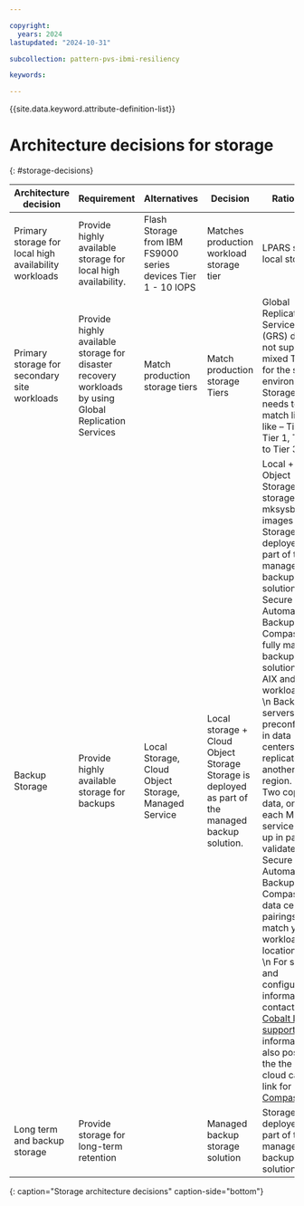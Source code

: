 ```yaml
---

copyright:
  years: 2024
lastupdated: "2024-10-31"

subcollection: pattern-pvs-ibmi-resiliency

keywords:

---
```


{{site.data.keyword.attribute-definition-list}}

# Architecture decisions for storage
{: #storage-decisions}

| Architecture decision | Requirement | Alternatives | Decision | Rationale |
|------|------|------|-------|-----|
| Primary storage for local high availability workloads | Provide highly available storage for local high availability. | Flash Storage from IBM FS9000 series devices Tier 1 - 10 IOPS | Matches production workload storage tier | LPARS share local storage |
| Primary storage for secondary site workloads | Provide highly available storage for disaster recovery workloads by using Global Replication Services  | Match production storage tiers | Match production storage Tiers | Global Replication Services (GRS) does not support mixed Tiers for the same environment. Storage needs to match like for like – Tier 1 to Tier 1, Tier 3 to Tier 3 |
| Backup Storage | Provide highly available storage for backups | Local Storage, Cloud Object Storage, Managed Service | Local storage + Cloud Object Storage Storage is deployed as part of the managed backup solution. | Local + Cloud Object Storage storage for mksysb images \n \n Storage is deployed as part of the managed backup solution. \n \n Secure Automated Backup with Compass is a fully managed backup solution for AIX and Linux workloads. \n \n Backup servers are preconfigured in data centers and replicated to another region. \n \n Two copies of data, one in each MZR, service is set up in pairs; validate Secure Automated Backup with Compass data center pairings match your workload locations. \n \n For sizing and configuration information, contact [Cobalt Iron support](https://www.cobaltiron.com/). More information is also posted in the the ibm cloud catalog link for [Compass](/catalog/services/secure-automated-backup-with-compass\#about) |
| Long term and backup storage | Provide storage for long-term retention | | Managed backup storage solution| Storage is deployed as part of the managed backup solution. |
{: caption="Storage architecture decisions" caption-side="bottom"}
